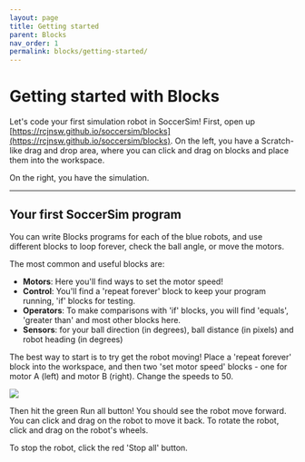 ```yaml
---
layout: page
title: Getting started
parent: Blocks
nav_order: 1
permalink: blocks/getting-started/
---
```


# Getting started with Blocks
Let's code your first simulation robot in SoccerSim! First, open up [https://rcjnsw.github.io/soccersim/blocks](https://rcjnsw.github.io/soccersim/blocks). On the left, you have a Scratch-like drag and drop area, where you can click and drag on blocks and place them into the workspace.

On the right, you have the simulation.

----

## Your first SoccerSim program
You can write Blocks programs for each of the blue robots, and use different blocks to loop forever, check the ball angle, or move the motors.

The most common and useful blocks are:

* **Motors**: Here you'll find ways to set the motor speed!
* **Control**: You'll find a 'repeat forever' block to keep your program running, 'if' blocks for testing.
* **Operators**: To make comparisons with 'if' blocks, you will find 'equals', 'greater than' and most other blocks here.
* **Sensors**: for your ball direction (in degrees), ball distance (in pixels) and robot heading (in degrees)

The best way to start is to try get the robot moving! Place a 'repeat forever' block into the workspace, and then two 'set motor speed' blocks - one for motor A (left) and motor B (right). Change the speeds to 50.

<img src="/soccersim-docs/assets/blocks/forever_forward.svg" style="max-width:250px"/>

Then hit the green Run all button! You should see the robot move forward. You can click and drag on the robot to move it back. To rotate the robot, click and drag on the robot's wheels.

To stop the robot, click the red 'Stop all' button. 